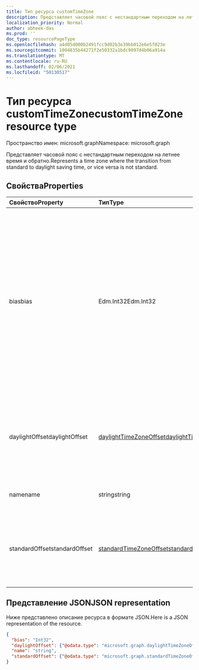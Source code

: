 ```yaml
---
title: Тип ресурса customTimeZone
description: Представляет часовой пояс c нестандартным переходом на летнее время и обратно.
localization_priority: Normal
author: abheek-das
ms.prod: ''
doc_type: resourcePageType
ms.openlocfilehash: a4d05d000b2491fcc9d02b3e39bb012e6e5f023e
ms.sourcegitcommit: 1004835b44271f2e50332a1bdc9097d4b06a914a
ms.translationtype: MT
ms.contentlocale: ru-RU
ms.lasthandoff: 02/06/2021
ms.locfileid: "50130517"
---
```

# <a name="customtimezone-resource-type"></a><span data-ttu-id="b6068-103">Тип ресурса customTimeZone</span><span class="sxs-lookup"><span data-stu-id="b6068-103">customTimeZone resource type</span></span>

<span data-ttu-id="b6068-104">Пространство имен: microsoft.graph</span><span class="sxs-lookup"><span data-stu-id="b6068-104">Namespace: microsoft.graph</span></span>

<span data-ttu-id="b6068-105">Представляет часовой пояс c нестандартным переходом на летнее время и обратно.</span><span class="sxs-lookup"><span data-stu-id="b6068-105">Represents a time zone where the transition from standard to daylight saving time, or vice versa is not standard.</span></span>


## <a name="properties"></a><span data-ttu-id="b6068-106">Свойства</span><span class="sxs-lookup"><span data-stu-id="b6068-106">Properties</span></span>
| <span data-ttu-id="b6068-107">Свойство</span><span class="sxs-lookup"><span data-stu-id="b6068-107">Property</span></span>     | <span data-ttu-id="b6068-108">Тип</span><span class="sxs-lookup"><span data-stu-id="b6068-108">Type</span></span>   |<span data-ttu-id="b6068-109">Описание</span><span class="sxs-lookup"><span data-stu-id="b6068-109">Description</span></span>|
|:---------------|:--------|:----------|
| <span data-ttu-id="b6068-110">bias</span><span class="sxs-lookup"><span data-stu-id="b6068-110">bias</span></span> | <span data-ttu-id="b6068-111">Edm.Int32</span><span class="sxs-lookup"><span data-stu-id="b6068-111">Edm.Int32</span></span> | <span data-ttu-id="b6068-112">Смещение времени часового пояса относительно времени в формате UTC.</span><span class="sxs-lookup"><span data-stu-id="b6068-112">The time offset of the time zone from Coordinated Universal Time (UTC).</span></span> <span data-ttu-id="b6068-113">Это значение представлено в минутах.</span><span class="sxs-lookup"><span data-stu-id="b6068-113">This value is in minutes.</span></span> <span data-ttu-id="b6068-114">Часовые пояса с положительным смещением от UTC опережают время UTC, а с отрицательным смещением — отстают от него.</span><span class="sxs-lookup"><span data-stu-id="b6068-114">Time zones that are ahead of UTC have a positive offset; time zones that are behind UTC have a negative offset.</span></span>|
| <span data-ttu-id="b6068-115">daylightOffset</span><span class="sxs-lookup"><span data-stu-id="b6068-115">daylightOffset</span></span> | [<span data-ttu-id="b6068-116">daylightTimeZoneOffset</span><span class="sxs-lookup"><span data-stu-id="b6068-116">daylightTimeZoneOffset</span></span>](daylighttimezoneoffset.md) | <span data-ttu-id="b6068-117">Определяет, когда в часовом поясе осуществляется переход со стандартного времени на летнее.</span><span class="sxs-lookup"><span data-stu-id="b6068-117">Specifies when the time zone switches from standard time to daylight saving time.</span></span> |
| <span data-ttu-id="b6068-118">name</span><span class="sxs-lookup"><span data-stu-id="b6068-118">name</span></span> | <span data-ttu-id="b6068-119">string</span><span class="sxs-lookup"><span data-stu-id="b6068-119">string</span></span> | <span data-ttu-id="b6068-120">Имя настраиваемого часового пояса.</span><span class="sxs-lookup"><span data-stu-id="b6068-120">The name of the custom time zone.</span></span> |
| <span data-ttu-id="b6068-121">standardOffset</span><span class="sxs-lookup"><span data-stu-id="b6068-121">standardOffset</span></span> | [<span data-ttu-id="b6068-122">standardTimeZoneOffset</span><span class="sxs-lookup"><span data-stu-id="b6068-122">standardTimeZoneOffset</span></span>](standardtimezoneoffset.md) | <span data-ttu-id="b6068-123">Определяет, когда в часовом поясе осуществляется переход с летнего времени на стандартное.</span><span class="sxs-lookup"><span data-stu-id="b6068-123">Specifies when the time zone switches from daylight saving time to standard time.</span></span> |


## <a name="json-representation"></a><span data-ttu-id="b6068-124">Представление JSON</span><span class="sxs-lookup"><span data-stu-id="b6068-124">JSON representation</span></span>

<span data-ttu-id="b6068-125">Ниже представлено описание ресурса в формате JSON.</span><span class="sxs-lookup"><span data-stu-id="b6068-125">Here is a JSON representation of the resource.</span></span>

<!-- {
  "blockType": "resource",
  "optionalProperties": [

  ],
  "baseType": "microsoft.graph.timeZoneBase",
  "@odata.type": "microsoft.graph.customTimeZone"
}-->

```json
{
  "bias": "Int32",
  "daylightOffset": {"@odata.type": "microsoft.graph.daylightTimeZoneOffset"},
  "name": "string",
  "standardOffset": {"@odata.type": "microsoft.graph.standardTimeZoneOffset"}
}

```

<!-- uuid: 8fcb5dbc-d5aa-4681-8e31-b001d5168d79
2015-10-25 14:57:30 UTC -->
<!-- {
  "type": "#page.annotation",
  "description": "customTimeZone resource",
  "keywords": "",
  "section": "documentation",
  "tocPath": ""
}-->

